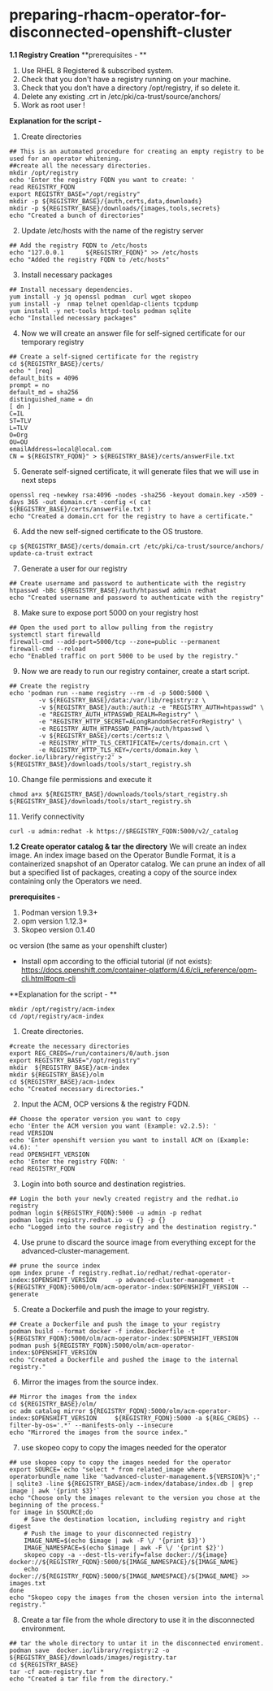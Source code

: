 # preparing-rhacm-operator-for-disconnected-openshift-cluster

**1.1 Registry Creation**
**prerequisites - **

1. Use RHEL 8 Registered & subscribed system.
2. Check that you don't have a registry running on your machine.
3. Check that you don’t have a directory /opt/registry, if so delete it.
4. Delete any existing .crt in /etc/pki/ca-trust/source/anchors/
5. Work as root user !

**Explanation for the script -**

1. Create directories
```
## This is an automated procedure for creating an empty registry to be used for an operator whitening.
##create all the necessary directories.
mkdir /opt/registry
echo 'Enter the registry FQDN you want to create: '
read REGISTRY_FQDN
export REGISTRY_BASE="/opt/registry"
mkdir -p ${REGISTRY_BASE}/{auth,certs,data,downloads}
mkdir -p ${REGISTRY_BASE}/downloads/{images,tools,secrets}
echo "Created a bunch of directories"
```
2. Update /etc/hosts with the name of the registry server
```
## Add the registry FQDN to /etc/hosts
echo "127.0.0.1      ${REGISTRY_FQDN}" >> /etc/hosts
echo "Added the registry FQDN to /etc/hosts"
```
3. Install necessary packages
```
## Install necessary dependencies.
yum install -y jq openssl podman  curl wget skopeo
yum install -y  nmap telnet openldap-clients tcpdump
yum install -y net-tools httpd-tools podman sqlite
echo "Installed necessary packages"
```
4. Now we will create an answer file for self-signed certificate for our temporary registry
```
## Create a self-signed certificate for the registry
cd ${REGISTRY_BASE}/certs/
echo " [req]
default_bits = 4096
prompt = no
default_md = sha256
distinguished_name = dn
[ dn ]
C=IL
ST=TLV
L=TLV
O=Org
OU=OU
emailAddress=local@local.com
CN = ${REGISTRY_FQDN}" > ${REGISTRY_BASE}/certs/answerFile.txt
```
5. Generate self-signed certificate, it will generate files that we will use in next steps
```
openssl req -newkey rsa:4096 -nodes -sha256 -keyout domain.key -x509 -days 365 -out domain.crt -config <( cat ${REGISTRY_BASE}/certs/answerFile.txt )
echo "Created a domain.crt for the registry to have a certificate."
```
6. Add the new self-signed certificate to the OS trustore.
```
cp ${REGISTRY_BASE}/certs/domain.crt /etc/pki/ca-trust/source/anchors/
update-ca-trust extract
```
7. Generate a user for our registry
```
## Create username and password to authenticate with the registry
htpasswd -bBc ${REGISTRY_BASE}/auth/htpasswd admin redhat
echo "Created username and password to authenticate with the registry"
```
8. Make sure to expose port 5000 on your registry host
```
## Open the used port to allow pulling from the registry
systemctl start firewalld
firewall-cmd --add-port=5000/tcp --zone=public --permanent
firewall-cmd --reload
echo "Enabled traffic on port 5000 to be used by the registry."
```
9. Now we are ready to run our registry container, create a start script.
```
## Create the registry
echo 'podman run --name registry --rm -d -p 5000:5000 \
        -v ${REGISTRY_BASE}/data:/var/lib/registry:z \
        -v ${REGISTRY_BASE}/auth:/auth:z -e "REGISTRY_AUTH=htpasswd" \
        -e "REGISTRY_AUTH_HTPASSWD_REALM=Registry" \
        -e "REGISTRY_HTTP_SECRET=ALongRandomSecretForRegistry" \
        -e REGISTRY_AUTH_HTPASSWD_PATH=/auth/htpasswd \
        -v ${REGISTRY_BASE}/certs:/certs:z \
        -e REGISTRY_HTTP_TLS_CERTIFICATE=/certs/domain.crt \
        -e REGISTRY_HTTP_TLS_KEY=/certs/domain.key \
docker.io/library/registry:2' > ${REGISTRY_BASE}/downloads/tools/start_registry.sh
```
10. Change file permissions and execute it
```
chmod a+x ${REGISTRY_BASE}/downloads/tools/start_registry.sh
${REGISTRY_BASE}/downloads/tools/start_registry.sh
```
11. Verify connectivity
```
curl -u admin:redhat -k https://$REGISTRY_FQDN:5000/v2/_catalog
```



**1.2 Create operator catalog & tar the directory**
We will create an index image. An index image based on the Operator Bundle Format, it is a containerized snapshot of an Operator catalog. We can prune an index of all but a specified list of packages, creating a copy of the source index containing only the Operators we need.

**prerequisites -**
1. Podman version 1.9.3+
2. opm version 1.12.3+
3. Skopeo version 0.1.40


oc version (the same as your openshift cluster)
-	Install opm according to the official tutorial (if not exists):
https://docs.openshift.com/container-platform/4.6/cli_reference/opm-cli.html#opm-cli


**Explanation for the script - **

```
mkdir /opt/registry/acm-index
cd /opt/registry/acm-index
```

1. Create directories.
```
#create the necessary directories
export REG_CREDS=/run/containers/0/auth.json
export REGISTRY_BASE="/opt/registry"
mkdir  ${REGISTRY_BASE}/acm-index
mkdir ${REGISTRY_BASE}/olm
cd ${REGISTRY_BASE}/acm-index
echo "Created necessary directories."
```
2. Input the ACM, OCP versions & the registry FQDN.
```
## Choose the operator version you want to copy
echo 'Enter the ACM version you want (Example: v2.2.5): '
read VERSION
echo 'Enter openshift version you want to install ACM on (Example: v4.6): '
read OPENSHIFT_VERSION
echo 'Enter the registry FQDN: '
read REGISTRY_FQDN
```
3. Login into both source and destination registries.
```
## Login the both your newly created registry and the redhat.io registry
podman login ${REGISTRY_FQDN}:5000 -u admin -p redhat
podman login registry.redhat.io -u {} -p {}
echo "Logged into the source registry and the destination registry."
```
4. Use prune to discard the source image from everything except for the advanced-cluster-management.
```
## prune the source index
opm index prune -f registry.redhat.io/redhat/redhat-operator-index:$OPENSHIFT_VERSION     -p advanced-cluster-management -t ${REGISTRY_FQDN}:5000/olm/acm-operator-index:$OPENSHIFT_VERSION --generate
```
5. Create a Dockerfile and push the image to your registry.
```
## Create a Dockerfile and push the image to your registry
podman build --format docker -f index.Dockerfile -t ${REGISTRY_FQDN}:5000/olm/acm-operator-index:$OPENSHIFT_VERSION
podman push ${REGISTRY_FQDN}:5000/olm/acm-operator-index:$OPENSHIFT_VERSION
echo "Created a Dockerfile and pushed the image to the internal registry."
```
6. Mirror the images from the source index.
```
## Mirror the images from the index
cd ${REGISTRY_BASE}/olm/
oc adm catalog mirror ${REGISTRY_FQDN}:5000/olm/acm-operator-index:$OPENSHIFT_VERSION     ${REGISTRY_FQDN}:5000 -a ${REG_CREDS} --filter-by-os='.*' --manifests-only --insecure
echo "Mirrored the images from the source index."
```
7. use skopeo copy to copy the images needed for the operator
```
## use skopeo copy to copy the images needed for the operator
export SOURCE=`echo "select * from related_image where operatorbundle_name like '%advanced-cluster-management.${VERSION}%';" | sqlite3 -line ${REGISTRY_BASE}/acm-index/database/index.db | grep image | awk '{print $3}'`
echo "Choose only the images relevant to the version you chose at the beginning of the process."
for image in $SOURCE;do
    # Save the destination location, including registry and right digest
    # Push the image to your disconnected registry
    IMAGE_NAME=$(echo $image | awk -F \/ '{print $3}')
    IMAGE_NAMESPACE=$(echo $image | awk -F \/ '{print $2}')
    skopeo copy -a --dest-tls-verify=false docker://${image} docker://${REGISTRY_FQDN}:5000/${IMAGE_NAMESPACE}/${IMAGE_NAME}
    echo docker://${REGISTRY_FQDN}:5000/${IMAGE_NAMESPACE}/${IMAGE_NAME} >> images.txt
done
echo "Skopeo copy the images from the chosen version into the internal registry."
```
8. Create a tar file from the whole directory to use it in the disconnected environment.
```
## tar the whole directory to untar it in the disconnected enviroment.
podman save  docker.io/library/registry:2 -o ${REGISTRY_BASE}/downloads/images/registry.tar
cd ${REGISTRY_BASE}
tar -cf acm-registry.tar *
echo "Created a tar file from the directory."
```

